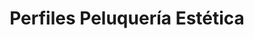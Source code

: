 ---
title: "Perfiles Peluquería Estética"
url: /orihuela/perfiles-peluqueria-estetica/
shop: peluquería
---